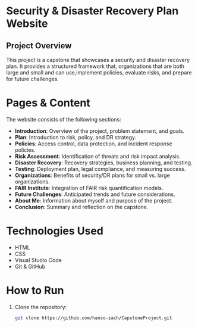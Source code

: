 # Security & Disaster Recovery Plan Website

## Project Overview
This project is a capstone that showcases a security and disaster recovery plan. It provides a structured framework that, organizations that are both large and small and can use,implement policies, evaluate risks, and prepare for future challenges.

# Pages & Content
The website consists of the following sections:

- **Introduction**: Overview of the project, problem statement, and goals.
- **Plan**: Introduction to risk, policy, and DR strategy.
- **Policies**: Access control, data protection, and incident response policies.
- **Risk Assessment**: Identification of threats and risk impact analysis.
- **Disaster Recovery**: Recovery strategies, business planning, and testing.
- **Testing**: Deployment plan, legal compliance, and measuring success.
- **Organizations**: Benefits of security/DR plans for small vs. large organizations.
- **FAIR Institute**: Integration of FAIR risk quantification models.
- **Future Challenges**: Anticipated trends and future considerations.
- **About Me**: Information about myself and purpose of the project.
- **Conclusion**: Summary and reflection on the capstone.

# Technologies Used
- HTML
- CSS
- Visual Studio Code
- Git & GitHub

# How to Run
1. Clone the repository:
   ```bash
   git clone https://github.com/hanso-zach/CapstoneProject.git